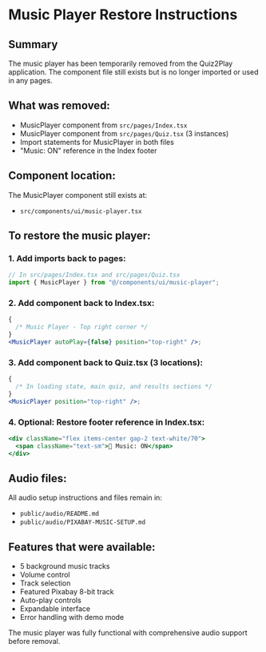 # Music Player Restore Instructions

## Summary

The music player has been temporarily removed from the Quiz2Play application. The component file still exists but is no longer imported or used in any pages.

## What was removed:

- MusicPlayer component from `src/pages/Index.tsx`
- MusicPlayer component from `src/pages/Quiz.tsx` (3 instances)
- Import statements for MusicPlayer in both files
- "Music: ON" reference in the Index footer

## Component location:

The MusicPlayer component still exists at:

- `src/components/ui/music-player.tsx`

## To restore the music player:

### 1. Add imports back to pages:

```typescript
// In src/pages/Index.tsx and src/pages/Quiz.tsx
import { MusicPlayer } from "@/components/ui/music-player";
```

### 2. Add component back to Index.tsx:

```jsx
{
  /* Music Player - Top right corner */
}
<MusicPlayer autoPlay={false} position="top-right" />;
```

### 3. Add component back to Quiz.tsx (3 locations):

```jsx
{
  /* In loading state, main quiz, and results sections */
}
<MusicPlayer position="top-right" />;
```

### 4. Optional: Restore footer reference in Index.tsx:

```jsx
<div className="flex items-center gap-2 text-white/70">
  <span className="text-sm">🎵 Music: ON</span>
</div>
```

## Audio files:

All audio setup instructions and files remain in:

- `public/audio/README.md`
- `public/audio/PIXABAY-MUSIC-SETUP.md`

## Features that were available:

- 5 background music tracks
- Volume control
- Track selection
- Featured Pixabay 8-bit track
- Auto-play controls
- Expandable interface
- Error handling with demo mode

The music player was fully functional with comprehensive audio support before removal.
